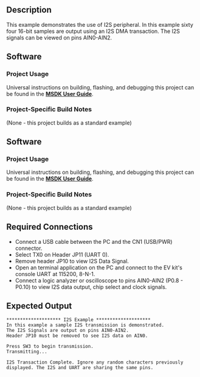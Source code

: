 ## Description

This example demonstrates the use of I2S peripheral. In this example sixty four 16-bit samples are output using an I2S DMA transaction. The I2S signals can be viewed on pins AIN0-AIN2.

## Software

### Project Usage

Universal instructions on building, flashing, and debugging this project can be found in the **[MSDK User Guide](https://analog-devices-msdk.github.io/msdk/USERGUIDE/)**.

### Project-Specific Build Notes

(None - this project builds as a standard example)


## Software

### Project Usage

Universal instructions on building, flashing, and debugging this project can be found in the **[MSDK User Guide](https://analog-devices-msdk.github.io/msdk/USERGUIDE/)**.

### Project-Specific Build Notes

(None - this project builds as a standard example)

## Required Connections

-   Connect a USB cable between the PC and the CN1 (USB/PWR) connector.
-   Select TX0 on Header JP11 (UART 0).
-   Remove header JP10 to view I2S Data Signal.
-   Open an terminal application on the PC and connect to the EV kit's console UART at 115200, 8-N-1.
-   Connect a logic analyzer or oscilloscope to pins AIN0-AIN2 (P0.8 - P0.10) to view I2S data output, chip select and clock signals.

## Expected Output

```
******************** I2S Example ********************
In this example a sample I2S transmission is demonstrated.
The I2S Signals are output on pins AIN0-AIN2.
Header JP10 must be removed to see I2S data on AIN0.

Press SW3 to begin transmission.
Transmitting...

I2S Transaction Complete. Ignore any random characters previously
displayed. The I2S and UART are sharing the same pins.

```
